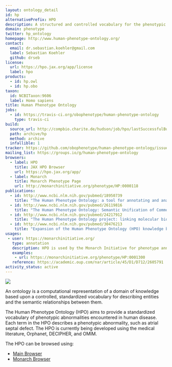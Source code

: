 ```yaml
---
layout: ontology_detail
id: hp
alternativePrefix: HPO
description: A structured and controlled vocabulary for the phenotypic features encountered in human hereditary and other disease.
domain: phenotype
twitter: hp_ontology
homepage: http://www.human-phenotype-ontology.org/
contact:
  email: dr.sebastian.koehler@gmail.com
  label: Sebastian Koehler
  github: drseb
license:
  url: https://hpo.jax.org/app/license
  label: hpo
products:
  - id: hp.owl
  - id: hp.obo
taxon:
  id: NCBITaxon:9606
  label: Homo sapiens
title: Human Phenotype Ontology
jobs:
  - id: https://travis-ci.org/obophenotype/human-phenotype-ontology
    type: travis-ci
build:
  source_url: http://compbio.charite.de/hudson/job/hpo/lastSuccessfulBuild/artifact/*zip*/archive.zip
  path: archive/hp
  method: archive
  infallible: 1
tracker: https://github.com/obophenotype/human-phenotype-ontology/issues/
mailing_list: https://groups.io/g/human-phenotype-ontology
browsers:
  - label: HPO
    title: JAX HPO Browser
    url: https://hpo.jax.org/app/
  - label: Monarch
    title: Monarch Phenotype Page
    url: http://monarchinitiative.org/phenotype/HP:0000118
publications:
  - id: http://www.ncbi.nlm.nih.gov/pubmed/18950739
    title: "The Human Phenotype Ontology: a tool for annotating and analyzing human hereditary disease."
  - id: http://www.ncbi.nlm.nih.gov/pubmed/26119816
    title: "The Human Phenotype Ontology: Semantic Unification of Common and Rare Disease."
  - id: http://www.ncbi.nlm.nih.gov/pubmed/24217912
    title: "The Human Phenotype Ontology project: linking molecular biology and disease through phenotype data."
  - id: http://www.ncbi.nlm.nih.gov/pubmed/30476213
    title: "Expansion of the Human Phenotype Ontology (HPO) knowledge base and resources."
usages:
 - user: https://monarchinitiative.org/
   type: annotation
   description: HPO is used by the Monarch Initiative for phenotype annotations.
   examples:
    - url: https://monarchinitiative.org/phenotype/HP:0001300
   reference: https://academic.oup.com/nar/article/45/D1/D712/2605791
activity_status: active
---
```


<img src="https://raw.githubusercontent.com/obophenotype/human-phenotype-ontology/master/logo/HPO-logo-black_small.png"/>

An ontology is a computational representation of a domain of knowledge based upon a controlled, standardized vocabulary for describing entities and the semantic relationships between them.

The Human Phenotype Ontology (HPO) aims to provide a standardized vocabulary of phenotypic abnormalities encountered in human disease. Each term in the HPO describes a phenotypic abnormality, such as atrial septal defect. The HPO is currently being developed using the medical literature, Orphanet, DECIPHER, and OMIM.

The HPO can be browsed using:

 * [Main Browser](https://hpo.jax.org/)
 * [Monarch Browser](https://monarchinitiative.org/phenotype/HP:0000118)
